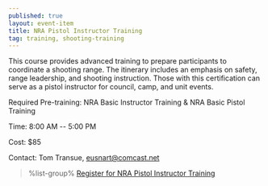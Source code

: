 ```yaml
---
published: true
layout: event-item
title: NRA Pistol Instructor Training
tag: training, shooting-training
---
```


This course provides advanced training to prepare participants to coordinate a shooting range. The itinerary includes an emphasis on safety, range leadership, and shooting instruction. Those with this certification can serve as a pistol instructor for council, camp, and unit events.

Required Pre-training: NRA Basic Instructor Training & NRA Basic Pistol Training

Time: 8:00 AM -- 5:00 PM
 
Cost: $85
 
Contact: Tom Transue, [eusnart@comcast.net](mailto:eusnart@comcast.net)

> %list-group%
> <a href="https://scoutingevent.com/066-79854" class="list-group-item">Register for NRA Pistol Instructor Training</a>
